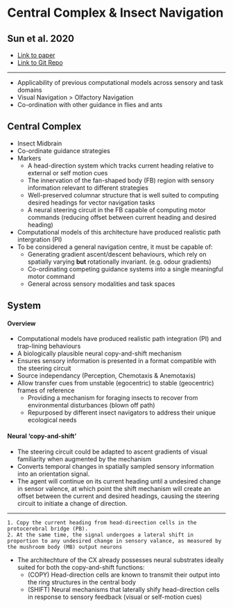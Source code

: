 # Central Complex & Insect Navigation

## Sun et al. 2020
- [Link to paper](https://elifesciences.org/articles/73077)
- [Link to Git Repo](https://github.com/XuelongSun/insectNavigationCX)
---
- Applicability of previous computational models across sensory and task domains
- Visual Navigation > Olfactory Navigation
- Co-ordination with other guidance in flies and ants

## Central Complex
- Insect Midbrain
- Co-ordinate guidance strategies
- Markers
    + A head-direction system which tracks current heading relative to external or self motion cues
    + The innervation of the fan-shaped body (FB) region with sensory information relevant to different strategies
    + Well-preserved columnar structure that is well suited to computing desired headings for vector navigation tasks
    + A neural steering circuit in the FB capable of computing motor commands (reducing offset between current heading and desired heading)
- Computational models of this architecture have produced realistic path intergration (PI)
- To be considered a general navigation centre, it must be capable of:
    + Generating gradient ascent/descent behaviours, which rely on spatially varying <b>but </b> rotationally invariant. (e.g. odour gradients)
    + Co-ordinating competing guidance systems into a single meaningful motor command
    + General across sensory modalities and task spaces

## System

#### Overview
- Computational models have produced realistic path integration (PI) and trap-lining behaviours
- A biologically plausible neural copy-and-shift mechanism
- Ensures sensory information is presented in a format compatible with the steering circuit
- Source independancy (Perception, Chemotaxis & Anemotaxis)
- Allow transfer cues from unstable (egocentric) to stable (geocentric) frames of reference
    - Providing a mechanism for foraging insects to recover from environmental disturbances (blown off path)
    - Repurposed by different insect navigators to address their unique ecological needs

#### Neural ‘copy-and-shift’
- The steering circuit could be adapted to ascent gradients of visual familiarity when augmented by the mechanism
- Converts temporal changes in spatially sampled sensory information into an orientation signal.
- The agent will continue on its current heading until a undesired change in sensor valence, at which point the shift mechanism will create an offset between the current and desired headings, causing the steering circuit to initiate a change of direction.

---
    1. Copy the current heading from head-direection cells in the protocerebral bridge (PB). 
    2. At the same time, the signal undergoes a lateral shift in proportion to any undesired change in sensory valance, as measured by the mushroom body (MB) output neurons

- The architechture of the CX already possesses neural substrates ideally suited for both the copy-and-shift functions:
    + (COPY) Head-direction cells are known to transmit their output into the ring structures in the central body
    + (SHIFT) Neural mechanisms that laterally shify head-direction cells in response to sensory feedback (visual or self-motion cues)